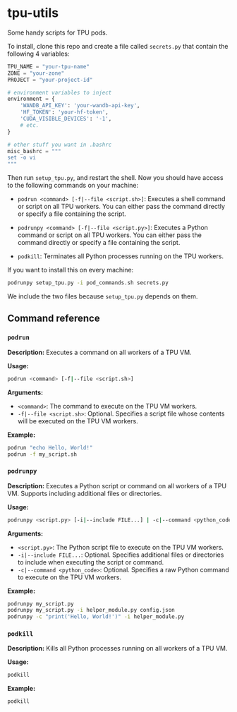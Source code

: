 # tpu-utils

Some handy scripts for TPU pods.

To install, clone this repo and create a file called `secrets.py` that contain the following 4 variables:

```python
TPU_NAME = "your-tpu-name"
ZONE = "your-zone"
PROJECT = "your-project-id"

# environment variables to inject
environment = {
    'WANDB_API_KEY': 'your-wandb-api-key',
    'HF_TOKEN': 'your-hf-token',
    'CUDA_VISIBLE_DEVICES': '-1',
    # etc.
}

# other stuff you want in .bashrc
misc_bashrc = """
set -o vi
"""
```

Then run `setup_tpu.py`, and restart the shell. 
Now you should have access to the following commands on your machine:

- `podrun <command> [-f|--file <script.sh>]`: Executes a shell command or script on all TPU workers. You can either pass the command directly or specify a file containing the script.

- `podrunpy <command> [-f|--file <script.py>]`: Executes a Python command or script on all TPU workers. You can either pass the command directly or specify a file containing the script.

- `podkill`: Terminates all Python processes running on the TPU workers.

If you want to install this on every machine:

```bash
podrunpy setup_tpu.py -i pod_commands.sh secrets.py
```

We include the two files because `setup_tpu.py` depends on them.

## Command reference

### `podrun`

**Description:**
Executes a command on all workers of a TPU VM.

**Usage:**
```sh
podrun <command> [-f|--file <script.sh>]
```

**Arguments:**
- `<command>`: The command to execute on the TPU VM workers.
- `-f|--file <script.sh>`: Optional. Specifies a script file whose contents will be executed on the TPU VM workers.

**Example:**
```sh
podrun "echo Hello, World!"
podrun -f my_script.sh
```

### `podrunpy`

**Description:**
Executes a Python script or command on all workers of a TPU VM. Supports including additional files or directories.

**Usage:**
```sh
podrunpy <script.py> [-i|--include FILE...] | -c|--command <python_code> [-i|--include FILE...]
```

**Arguments:**
- `<script.py>`: The Python script file to execute on the TPU VM workers.
- `-i|--include FILE...`: Optional. Specifies additional files or directories to include when executing the script or command.
- `-c|--command <python_code>`: Optional. Specifies a raw Python command to execute on the TPU VM workers.

**Example:**
```sh
podrunpy my_script.py
podrunpy my_script.py -i helper_module.py config.json
podrunpy -c "print('Hello, World!')" -i helper_module.py
```

### `podkill`

**Description:**
Kills all Python processes running on all workers of a TPU VM.

**Usage:**
```sh
podkill
```

**Example:**
```sh
podkill
```